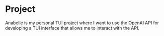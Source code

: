 # Project

Anabelle is my personal TUI project where I want to use the OpenAI API for developing a TUI interface that allows me to interact with the API.
